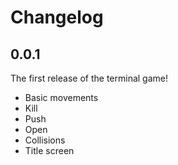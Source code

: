 # Changelog

## 0.0.1

The first release of the terminal game!

- Basic movements
- Kill
- Push
- Open
- Collisions
- Title screen
